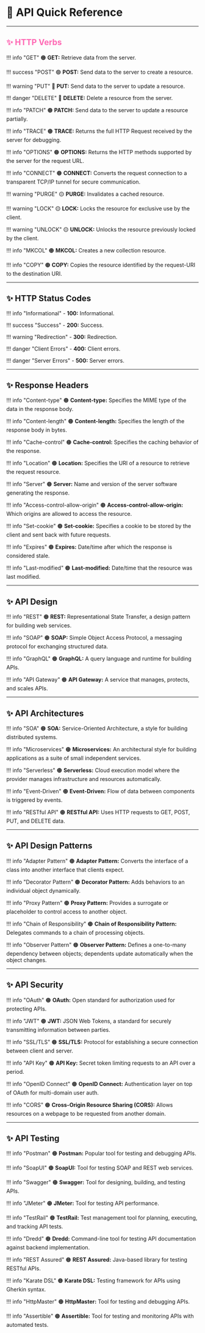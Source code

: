 # 🌿 API Quick Reference

---

## <span style = "color:hotpink">✨ HTTP Verbs </span>

!!! info "GET"
    🟠 **GET:** Retrieve data from the server.

!!! success "POST"
    🟢 **POST:** Send data to the server to create a resource.

!!! warning "PUT"
    🔵 **PUT:** Send data to the server to update a resource.

!!! danger "DELETE"
    🔴 **DELETE:** Delete a resource from the server.

!!! info "PATCH"
    🟠 **PATCH:** Send data to the server to update a resource partially.

!!! info "TRACE"
    🟠 **TRACE:** Returns the full HTTP Request received by the server for debugging.

!!! info "OPTIONS"
    🟠 **OPTIONS:** Returns the HTTP methods supported by the server for the request URL.

!!! info "CONNECT"
    🟠 **CONNECT:** Converts the request connection to a transparent TCP/IP tunnel for secure communication.

!!! warning "PURGE"
    🟡 **PURGE:** Invalidates a cached resource.

!!! warning "LOCK"
    🟡 **LOCK:** Locks the resource for exclusive use by the client.

!!! warning "UNLOCK"
    🟡 **UNLOCK:** Unlocks the resource previously locked by the client.

!!! info "MKCOL"
    🟠 **MKCOL:** Creates a new collection resource.

!!! info "COPY"
    🟠 **COPY:** Copies the resource identified by the request-URI to the destination URI.

---

## ✨ HTTP Status Codes

!!! info "Informational"
    - **100:** Informational.

!!! success "Success"
    - **200:** Success.

!!! warning "Redirection"
    - **300:** Redirection.

!!! danger "Client Errors"
    - **400:** Client errors.

!!! danger "Server Errors"
    - **500:** Server errors.

---

## ✨ Response Headers

!!! info "Content-type"
    🟠 **Content-type:** Specifies the MIME type of the data in the response body.

!!! info "Content-length"
    🟠 **Content-length:** Specifies the length of the response body in bytes.

!!! info "Cache-control"
    🟠 **Cache-control:** Specifies the caching behavior of the response.

!!! info "Location"
    🟠 **Location:** Specifies the URI of a resource to retrieve the request resource.

!!! info "Server"
    🟠 **Server:** Name and version of the server software generating the response.

!!! info "Access-control-allow-origin"
    🟠 **Access-control-allow-origin:** Which origins are allowed to access the resource.

!!! info "Set-cookie"
    🟠 **Set-cookie:** Specifies a cookie to be stored by the client and sent back with future requests.

!!! info "Expires"
    🟠 **Expires:** Date/time after which the response is considered stale.

!!! info "Last-modified"
    🟠 **Last-modified:** Date/time that the resource was last modified.

---

## ✨ API Design

!!! info "REST"
    🟠 **REST:** Representational State Transfer, a design pattern for building web services.

!!! info "SOAP"
    🟠 **SOAP:** Simple Object Access Protocol, a messaging protocol for exchanging structured data.

!!! info "GraphQL"
    🟠 **GraphQL:** A query language and runtime for building APIs.

!!! info "API Gateway"
    🟠 **API Gateway:** A service that manages, protects, and scales APIs.

---

## ✨ API Architectures

!!! info "SOA"
    🟠 **SOA:** Service-Oriented Architecture, a style for building distributed systems.

!!! info "Microservices"
    🟠 **Microservices:** An architectural style for building applications as a suite of small independent services.

!!! info "Serverless"
    🟠 **Serverless:** Cloud execution model where the provider manages infrastructure and resources automatically.

!!! info "Event-Driven"
    🟠 **Event-Driven:** Flow of data between components is triggered by events.

!!! info "RESTful API"
    🟠 **RESTful API:** Uses HTTP requests to GET, POST, PUT, and DELETE data.

---

## ✨ API Design Patterns

!!! info "Adapter Pattern"
    🟠 **Adapter Pattern:** Converts the interface of a class into another interface that clients expect.

!!! info "Decorator Pattern"
    🟠 **Decorator Pattern:** Adds behaviors to an individual object dynamically.

!!! info "Proxy Pattern"
    🟠 **Proxy Pattern:** Provides a surrogate or placeholder to control access to another object.

!!! info "Chain of Responsibility"
    🟠 **Chain of Responsibility Pattern:** Delegates commands to a chain of processing objects.

!!! info "Observer Pattern"
    🟠 **Observer Pattern:** Defines a one-to-many dependency between objects; dependents update automatically when the object changes.

---

## ✨ API Security

!!! info "OAuth"
    🟠 **OAuth:** Open standard for authorization used for protecting APIs.

!!! info "JWT"
    🟠 **JWT:** JSON Web Tokens, a standard for securely transmitting information between parties.

!!! info "SSL/TLS"
    🟠 **SSL/TLS:** Protocol for establishing a secure connection between client and server.

!!! info "API Key"
    🟠 **API Key:** Secret token limiting requests to an API over a period.

!!! info "OpenID Connect"
    🟠 **OpenID Connect:** Authentication layer on top of OAuth for multi-domain user auth.

!!! info "CORS"
    🟠 **Cross-Origin Resource Sharing (CORS):** Allows resources on a webpage to be requested from another domain.

---

## ✨ API Testing

!!! info "Postman"
    🟠 **Postman:** Popular tool for testing and debugging APIs.

!!! info "SoapUI"
    🟠 **SoapUI:** Tool for testing SOAP and REST web services.

!!! info "Swagger"
    🟠 **Swagger:** Tool for designing, building, and testing APIs.

!!! info "JMeter"
    🟠 **JMeter:** Tool for testing API performance.

!!! info "TestRail"
    🟠 **TestRail:** Test management tool for planning, executing, and tracking API tests.

!!! info "Dredd"
    🟠 **Dredd:** Command-line tool for testing API documentation against backend implementation.

!!! info "REST Assured"
    🟠 **REST Assured:** Java-based library for testing RESTful APIs.

!!! info "Karate DSL"
    🟠 **Karate DSL:** Testing framework for APIs using Gherkin syntax.

!!! info "HttpMaster"
    🟠 **HttpMaster:** Tool for testing and debugging APIs.

!!! info "Assertible"
    🟠 **Assertible:** Tool for testing and monitoring APIs with automated tests.

